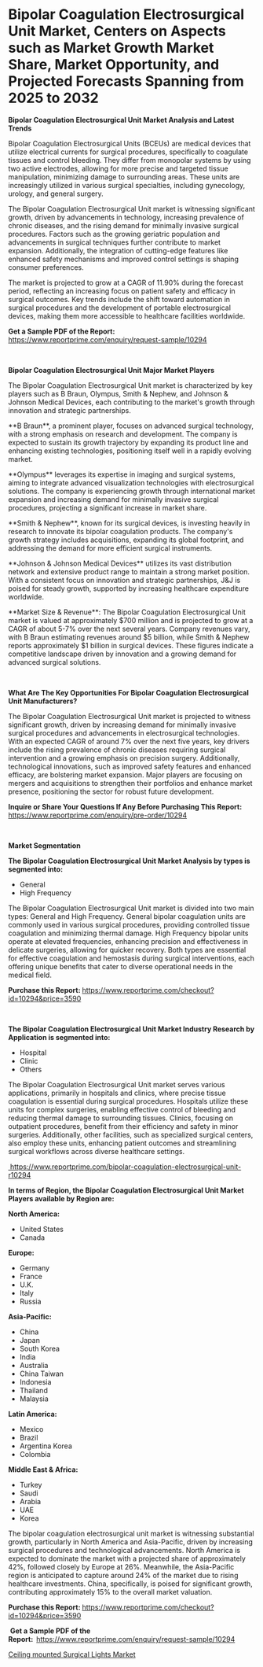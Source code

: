 <p><h1>Bipolar Coagulation Electrosurgical Unit Market, Centers on Aspects such as Market Growth Market Share, Market Opportunity, and Projected Forecasts Spanning from 2025 to 2032</h1></p><p><strong>Bipolar Coagulation Electrosurgical Unit Market Analysis and Latest Trends</strong></p>
<p><p>Bipolar Coagulation Electrosurgical Units (BCEUs) are medical devices that utilize electrical currents for surgical procedures, specifically to coagulate tissues and control bleeding. They differ from monopolar systems by using two active electrodes, allowing for more precise and targeted tissue manipulation, minimizing damage to surrounding areas. These units are increasingly utilized in various surgical specialties, including gynecology, urology, and general surgery.</p><p>The Bipolar Coagulation Electrosurgical Unit market is witnessing significant growth, driven by advancements in technology, increasing prevalence of chronic diseases, and the rising demand for minimally invasive surgical procedures. Factors such as the growing geriatric population and advancements in surgical techniques further contribute to market expansion. Additionally, the integration of cutting-edge features like enhanced safety mechanisms and improved control settings is shaping consumer preferences.</p><p>The market is projected to grow at a CAGR of 11.90% during the forecast period, reflecting an increasing focus on patient safety and efficacy in surgical outcomes. Key trends include the shift toward automation in surgical procedures and the development of portable electrosurgical devices, making them more accessible to healthcare facilities worldwide.</p></p>
<p><strong>Get a Sample PDF of the Report:&nbsp;</strong> <a href="https://www.reportprime.com/enquiry/request-sample/10294?utm_campaign=3565&utm_medium=2&utm_source=Github&utm_content=ia&utm_term=20032025&utm_id=bipolar-coagulation-electrosurgical-unit">https://www.reportprime.com/enquiry/request-sample/10294</a></p>
<p>&nbsp;</p>
<p><strong>Bipolar Coagulation Electrosurgical Unit Major Market Players</strong></p>
<p><p>The Bipolar Coagulation Electrosurgical Unit market is characterized by key players such as B Braun, Olympus, Smith & Nephew, and Johnson & Johnson Medical Devices, each contributing to the market's growth through innovation and strategic partnerships.</p><p>**B Braun**, a prominent player, focuses on advanced surgical technology, with a strong emphasis on research and development. The company is expected to sustain its growth trajectory by expanding its product line and enhancing existing technologies, positioning itself well in a rapidly evolving market.</p><p>**Olympus** leverages its expertise in imaging and surgical systems, aiming to integrate advanced visualization technologies with electrosurgical solutions. The company is experiencing growth through international market expansion and increasing demand for minimally invasive surgical procedures, projecting a significant increase in market share.</p><p>**Smith & Nephew**, known for its surgical devices, is investing heavily in research to innovate its bipolar coagulation products. The company's growth strategy includes acquisitions, expanding its global footprint, and addressing the demand for more efficient surgical instruments.</p><p>**Johnson & Johnson Medical Devices** utilizes its vast distribution network and extensive product range to maintain a strong market position. With a consistent focus on innovation and strategic partnerships, J&J is poised for steady growth, supported by increasing healthcare expenditure worldwide.</p><p>**Market Size & Revenue**: The Bipolar Coagulation Electrosurgical Unit market is valued at approximately $700 million and is projected to grow at a CAGR of about 5-7% over the next several years. Company revenues vary, with B Braun estimating revenues around $5 billion, while Smith & Nephew reports approximately $1 billion in surgical devices. These figures indicate a competitive landscape driven by innovation and a growing demand for advanced surgical solutions.</p></p>
<p>&nbsp;</p>
<p><strong>What Are The Key Opportunities For Bipolar Coagulation Electrosurgical Unit Manufacturers?</strong></p>
<p><p>The Bipolar Coagulation Electrosurgical Unit market is projected to witness significant growth, driven by increasing demand for minimally invasive surgical procedures and advancements in electrosurgical technologies. With an expected CAGR of around 7% over the next five years, key drivers include the rising prevalence of chronic diseases requiring surgical intervention and a growing emphasis on precision surgery. Additionally, technological innovations, such as improved safety features and enhanced efficacy, are bolstering market expansion. Major players are focusing on mergers and acquisitions to strengthen their portfolios and enhance market presence, positioning the sector for robust future development.</p></p>
<p><strong>Inquire or Share Your Questions If Any Before Purchasing This Report:</strong> <a href="https://www.reportprime.com/enquiry/pre-order/10294?utm_campaign=3565&utm_medium=2&utm_source=Github&utm_content=ia&utm_term=20032025&utm_id=bipolar-coagulation-electrosurgical-unit">https://www.reportprime.com/enquiry/pre-order/10294</a></p>
<p>&nbsp;</p>
<p><strong>Market Segmentation</strong></p>
<p><strong>The Bipolar Coagulation Electrosurgical Unit Market Analysis by types is segmented into:</strong></p>
<p><ul><li>General</li><li>High Frequency</li></ul></p>
<p><p>The Bipolar Coagulation Electrosurgical Unit market is divided into two main types: General and High Frequency. General bipolar coagulation units are commonly used in various surgical procedures, providing controlled tissue coagulation and minimizing thermal damage. High Frequency bipolar units operate at elevated frequencies, enhancing precision and effectiveness in delicate surgeries, allowing for quicker recovery. Both types are essential for effective coagulation and hemostasis during surgical interventions, each offering unique benefits that cater to diverse operational needs in the medical field.</p></p>
<p><strong>Purchase this Report:&nbsp;</strong><a href="https://www.reportprime.com/checkout?id=10294&price=3590&utm_campaign=3565&utm_medium=2&utm_source=Github&utm_content=ia&utm_term=20032025&utm_id=bipolar-coagulation-electrosurgical-unit">https://www.reportprime.com/checkout?id=10294&price=3590</a></p>
<p>&nbsp;</p>
<p><strong>The Bipolar Coagulation Electrosurgical Unit Market Industry Research by Application is segmented into:</strong></p>
<p><ul><li>Hospital</li><li>Clinic</li><li>Others</li></ul></p>
<p><p>The Bipolar Coagulation Electrosurgical Unit market serves various applications, primarily in hospitals and clinics, where precise tissue coagulation is essential during surgical procedures. Hospitals utilize these units for complex surgeries, enabling effective control of bleeding and reducing thermal damage to surrounding tissues. Clinics, focusing on outpatient procedures, benefit from their efficiency and safety in minor surgeries. Additionally, other facilities, such as specialized surgical centers, also employ these units, enhancing patient outcomes and streamlining surgical workflows across diverse healthcare settings.</p></p>
<p><a href="https://www.reportprime.com/bipolar-coagulation-electrosurgical-unit-r10294?utm_campaign=3565&utm_medium=2&utm_source=Github&utm_content=ia&utm_term=20032025&utm_id=bipolar-coagulation-electrosurgical-unit">&nbsp;https://www.reportprime.com/bipolar-coagulation-electrosurgical-unit-r10294</a></p>
<p><strong>In terms of Region, the Bipolar Coagulation Electrosurgical Unit Market Players available by Region are:</strong></p>
<p>
    <p> <strong> North America: </strong>
        <ul>
            <li>United States</li>
            <li>Canada</li>
        </ul>
        </p> 
    <p> <strong> Europe: </strong>
        <ul>
            <li>Germany</li>
            <li>France</li>
            <li>U.K.</li>
            <li>Italy</li>
            <li>Russia</li>
        </ul>
        </p> 
    <p> <strong> Asia-Pacific: </strong>
        <ul>
            <li>China</li>
            <li>Japan</li>
            <li>South Korea</li>
            <li>India</li>
            <li>Australia</li>
            <li>China Taiwan</li>
            <li>Indonesia</li>
            <li>Thailand</li>
            <li>Malaysia</li>
        </ul>
        </p> 
    <p> <strong> Latin America: </strong>
        <ul>
            <li>Mexico</li>
            <li>Brazil</li>
            <li>Argentina Korea</li>
            <li>Colombia</li>
        </ul>
        </p> 
    <p> <strong> Middle East & Africa: </strong>
        <ul>
            <li>Turkey</li>
            <li>Saudi</li>
            <li>Arabia</li>
            <li>UAE</li>
            <li>Korea</li>
        </ul>
    </p>
    </p>
<p><p>The bipolar coagulation electrosurgical unit market is witnessing substantial growth, particularly in North America and Asia-Pacific, driven by increasing surgical procedures and technological advancements. North America is expected to dominate the market with a projected share of approximately 42%, followed closely by Europe at 26%. Meanwhile, the Asia-Pacific region is anticipated to capture around 24% of the market due to rising healthcare investments. China, specifically, is poised for significant growth, contributing approximately 15% to the overall market valuation.</p></p>
<p><strong>Purchase this Report: </strong><a href="https://www.reportprime.com/checkout?id=10294&price=3590&utm_campaign=3565&utm_medium=2&utm_source=Github&utm_content=ia&utm_term=20032025&utm_id=bipolar-coagulation-electrosurgical-unit">https://www.reportprime.com/checkout?id=10294&price=3590</a></p>
<p>&nbsp;<strong>Get a Sample PDF of the Report:&nbsp;&nbsp;</strong><a href="https://www.reportprime.com/enquiry/request-sample/10294?utm_campaign=3565&utm_medium=2&utm_source=Github&utm_content=ia&utm_term=20032025&utm_id=bipolar-coagulation-electrosurgical-unit">https://www.reportprime.com/enquiry/request-sample/10294</a></p>
<p><strong></strong></p>
<p><p><a href="https://github.com/geresalgieaz/Market-Research-Report-List-1/blob/main/ceiling-mounted-surgical-lights-market.md?utm_campaign=3565&utm_medium=2&utm_source=Github&utm_content=ia&utm_term=20032025&utm_id=bipolar-coagulation-electrosurgical-unit">Ceiling mounted Surgical Lights Market</a></p></p>